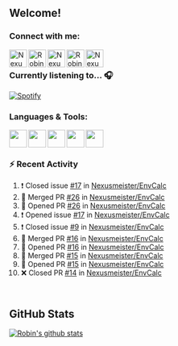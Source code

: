 
<!-- Allgemeine Notizen
	Die Icons sind unter diesen beiden Links zu finden:
	GitHub Repo: https://github.com/simple-icons/simple-icons
		> raw.githubusercontent ist erreichbar über Kontextmenü auf Bild und "Bild in neuem Tab öffnen"
	Simple Icons: https://cdn.jsdelivr.net/npm/simple-icons@3/icons/
 -->


## Welcome!

### Connect with me:
[<img align="left" alt="Nexusmeister | Twitter" width="35px" src="https://cdn.jsdelivr.net/npm/simple-icons@v3/icons/twitter.svg" />][twitter]
[<img align="left" alt="Robin Kaltenbach | Xing" width="35px" src="https://cdn.jsdelivr.net/npm/simple-icons@3.13.0/icons/xing.svg" />][xing]
[<img align="left" alt="Nexusmeister | Twitch" width="35px" src="https://simpleicons.org/icons/twitch.svg" />][twitch]
[<img align="left" alt="Robin Kaltenbach | Stack Overflow" width="35px" src="https://cdn.jsdelivr.net/npm/simple-icons@3.13.0/icons/stackoverflow.svg" />][stackOverflow]
[<img align="left" alt="Nexusmeister | Steam" width="35px" src="https://cdn.jsdelivr.net/npm/simple-icons@3.13.0/icons/steam.svg" />][steam]

<br />

### Currently listening to... 🎧

[![Spotify](https://spotify-now-playing.nexusmeister.vercel.app/api/spotify)](https://open.spotify.com/user/xkaltix?si=h_gYbj2sTlamJW9soY9fnQ)

### Languages & Tools:

<img width="35px" align="left" src="https://raw.githubusercontent.com/simple-icons/simple-icons/develop/icons/dot-net.svg" />
<img width="35px" align="left" src="https://raw.githubusercontent.com/simple-icons/simple-icons/develop/icons/csharp.svg" />
<img width="35px" align="left" src="https://raw.githubusercontent.com/simple-icons/simple-icons/develop/icons/visualstudio.svg" />
<img width="35px" align="left" src="https://raw.githubusercontent.com/simple-icons/simple-icons/develop/icons/microsoftsqlserver.svg" />
<img width="35px" align="left" src="https://github.com/simple-icons/simple-icons/blob/develop/icons/xamarin.svg" />

<br/>
<br/>

### :zap: Recent Activity
<!--START_SECTION:activity-->
1. ❗️ Closed issue [#17](https://github.com/Nexusmeister/EnvCalc/issues/17) in [Nexusmeister/EnvCalc](https://github.com/Nexusmeister/EnvCalc)
2. 🎉 Merged PR [#26](https://github.com/Nexusmeister/EnvCalc/pull/26) in [Nexusmeister/EnvCalc](https://github.com/Nexusmeister/EnvCalc)
3. 💪 Opened PR [#26](https://github.com/Nexusmeister/EnvCalc/pull/26) in [Nexusmeister/EnvCalc](https://github.com/Nexusmeister/EnvCalc)
4. ❗️ Opened issue [#17](https://github.com/Nexusmeister/EnvCalc/issues/17) in [Nexusmeister/EnvCalc](https://github.com/Nexusmeister/EnvCalc)
5. ❗️ Closed issue [#9](https://github.com/Nexusmeister/EnvCalc/issues/9) in [Nexusmeister/EnvCalc](https://github.com/Nexusmeister/EnvCalc)
6. 🎉 Merged PR [#16](https://github.com/Nexusmeister/EnvCalc/pull/16) in [Nexusmeister/EnvCalc](https://github.com/Nexusmeister/EnvCalc)
7. 💪 Opened PR [#16](https://github.com/Nexusmeister/EnvCalc/pull/16) in [Nexusmeister/EnvCalc](https://github.com/Nexusmeister/EnvCalc)
8. 🎉 Merged PR [#15](https://github.com/Nexusmeister/EnvCalc/pull/15) in [Nexusmeister/EnvCalc](https://github.com/Nexusmeister/EnvCalc)
9. 💪 Opened PR [#15](https://github.com/Nexusmeister/EnvCalc/pull/15) in [Nexusmeister/EnvCalc](https://github.com/Nexusmeister/EnvCalc)
10. ❌ Closed PR [#14](https://github.com/Nexusmeister/EnvCalc/pull/14) in [Nexusmeister/EnvCalc](https://github.com/Nexusmeister/EnvCalc)
<!--END_SECTION:activity-->
 
 <br/>

## GitHub Stats
[![Robin's github stats](https://github-readme-stats.vercel.app/api?username=nexusmeister&count_private=true&show_icons=true&theme=dark)](https://github.com/anuraghazra/github-readme-stats)

[twitter]: https://twitter.com/nexxusmeister
[xing]: https://www.xing.com/profile/Robin_Kaltenbach3
[twitch]: https://www.twitch.tv/nexusmeister
[stackOverflow]: https://stackoverflow.com/users/10840553/robin-kaltenbach
[steam]: https://steamcommunity.com/id/nexusmeister
